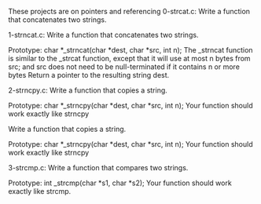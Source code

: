 These projects are on pointers and referencing
0-strcat.c: Write a function that concatenates two strings.

1-strncat.c: Write a function that concatenates two strings.

Prototype: char *_strncat(char *dest, char *src, int n);
The _strncat function is similar to the _strcat function, except that
it will use at most n bytes from src; and
src does not need to be null-terminated if it contains n or more bytes
Return a pointer to the resulting string dest.



2-strncpy.c: Write a function that copies a string.

Prototype: char *_strncpy(char *dest, char *src, int n);
Your function should work exactly like strncpy

Write a function that copies a string.

Prototype: char *_strncpy(char *dest, char *src, int n);
Your function should work exactly like strncpy


3-strcmp.c: Write a function that compares two strings.

Prototype: int _strcmp(char *s1, char *s2);
Your function should work exactly like strcmp.